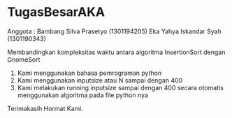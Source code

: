 # TugasBesarAKA

Anggota : 
  Bambang Silva Prasetyo (1301194205)
  Eka Yahya Iskandar Syah (1301190343)
  
Membandingkan kompleksitas waktu antara algoritma InsertionSort dengan GnomeSort 
  1. Kami menggunakan bahasa pemrograman python
  2. Kami menggunakan inputsize atau N sampai dengan 400 
  3. Kami melakukan running inputsize sampai dengan 400 secara otomatis menggunakan algoritma pada file python nya

Terimakasih Hormat Kami.
